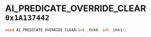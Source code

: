 # AI_PREDICATE_OVERRIDE_CLEAR `0x1A137442`

```cpp
void AI_PREDICATE_OVERRIDE_CLEAR(int _Unk0, int _Unk1);
```